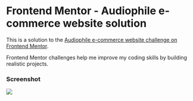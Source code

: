 # Frontend Mentor - Audiophile e-commerce website solution

This is a solution to the [Audiophile e-commerce website challenge on Frontend Mentor](https://www.frontendmentor.io/challenges/audiophile-ecommerce-website-C8cuSd_wx).

Frontend Mentor challenges help me improve my coding skills by building realistic projects.

### Screenshot

![](./screenshot.jpg)
